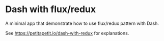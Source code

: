 # Dash with flux/redux

A minimal app that demonstrate how to use flux/redux pattern with Dash.

See https://petitapetit.io/dash-with-redux for explanations.